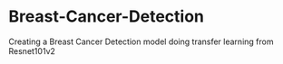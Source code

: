 # Breast-Cancer-Detection
Creating a Breast Cancer Detection model doing transfer learning from Resnet101v2 
